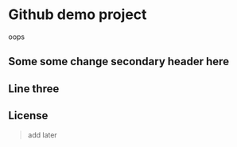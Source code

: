 # Github demo project





oops














## Some  some change secondary header here

## Line three

## License

> add later
